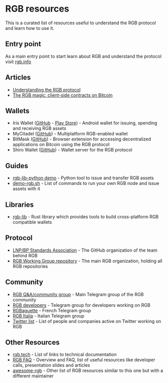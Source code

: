 # RGB resources
This is a curated list of resources useful to understand the RGB protocol and learn how to use it.

## Entry point
As a main entry point to start learn about RGB and understand the protocol visit [rgb.info](https://rgb.info)

## Articles
- [Understanding the RGB protocol](https://medium.com/@FedericoTenga/understanding-rgb-protocol-7dc7819d3059)
- [The RGB magic: client-side contracts on Bitcoin
](https://bitcoinmagazine.com/technical/rgb-magic-client-contracts-on-bitcoin)

## Wallets
- Iris Wallet ([GitHub](https://github.com/RGB-Tools/iris-wallet-android) - [Play Store](https://play.google.com/store/apps/details?id=com.iriswallet.testnet)) - Android wallet for issuing, spending and receiving RGB assets
- MyCitadel ([GitHub](https://mycitadel.io/)) - Multiplatform RGB-enabled wallet
- BitMask ([GitHub](https://bitmask.app/)) - Browser extension for accessing decentralized applications on Bitcoin using the RGB protocol
- Shiro Wallet ([GitHub](https://github.com/diamondhands-dev/shiro-backend)) - Wallet server for the RGB protocol 
## Guides
- [rgb-lib-python demo](https://github.com/RGB-Tools/rgb-lib-python/tree/master/demo) - Python tool to issue and transfer RGB assets
- [demo-rgb.sh](https://github.com/LNP-BP/nodes/blob/master/contrib/demo-rgb.sh/) - List of commands to run your own RGB node and issue assets with it

## Libraries
- [rgb-lib](https://github.com/RGB-Tools/rgb-lib) - Rust library which provides tools to build cross-platform RGB compatible wallets

## Protocol 
- [LNP/BP Standards Association](https://github.com/LNP-BP) - The GitHub organization of the team behind RGB
- [RGB Working Group repository](https://github.com/RGB-WG) - The main RGB organization, holding all RGB repositories

## Community
- [RGB Q&A/community group](https://t.me/rgbtelegram) - Main Telegram group of the RGB community
- [RGB developers](https://t.me/RGBDevelopers) - Telegram group for developers working on RGB
- [RGBaguette](https://t.me/rgbaguette) - French Telegram group
- [RGB Italia](https://t.me/rgbitalia) - Italian Telegram group
- [Twitter list](https://twitter.com/i/lists/1582840508933582849/members) - List of people and companies active on Twitter working on RGB

## Other Resources
- [rgb.tech](https://www.rgb.tech/) - List of links to technical documentation
- [RGB FAQ](https://www.rgbfaq.com/) - Overview and FAQ, list of useful resources like developer calls, presentation slides and articles
- [awesome-rgb](https://github.com/louneskmt/awesome-rgb#readme) - Other list of RGB resources similar to this one but with a different maintainer




